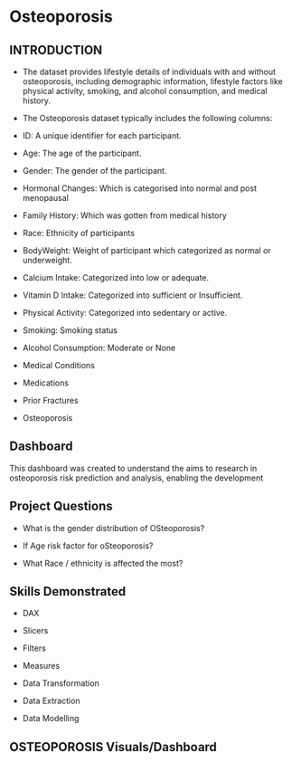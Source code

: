 # Osteoporosis
## INTRODUCTION

- The dataset provides lifestyle details of individuals with and without osteoporosis, including demographic information, lifestyle factors like physical activity, smoking, and alcohol consumption, and medical history.

- The Osteoporosis dataset typically includes the following columns:

 

- ID: A unique identifier for each participant.

 

- Age: The age of the participant.

 

- Gender: The gender of the participant.

 

- Hormonal Changes: Which is categorised into normal and  post menopausal

 

- Family History: Which was gotten from medical history

 

- Race:  Ethnicity of participants

 

- BodyWeight: Weight of participant which categorized as normal or underweight.

 

- Calcium Intake: Categorized into low or adequate.

 

- Vitamin D Intake: Categorized into sufficient or Insufficient.

 

- Physical Activity: Categorized into sedentary or active.

 

- Smoking: Smoking status

 

- Alcohol Consumption: Moderate or None

 

- Medical Conditions

 

- Medications

 

- Prior Fractures

 

- Osteoporosis

## Dashboard

This dashboard was created to understand the aims to research in osteoporosis risk prediction and analysis, enabling the development

 

## Project Questions

 

- What is the gender distribution of OSteoporosis?

- If Age risk factor for oSteoporosis?

- What  Race / ethnicity is affected the most?

 

 

## Skills Demonstrated

- DAX

- Slicers

- Filters

- Measures

- Data Transformation

- Data Extraction

- Data Modelling

 

## OSTEOPOROSIS Visuals/Dashboard


 

